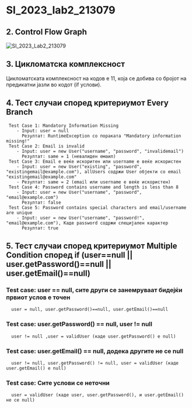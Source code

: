 # SI_2023_lab2_213079

## 2. Control Flow Graph
![SI_2023_Lab2_213079](https://github.com/prendjov/SI_2023_lab2_213079/assets/64280438/35c6e61f-a712-4973-92a4-970b4685af53)

## 3. Цикломатска комплексност  
Цикломатската комплексност на кодов е 11, која се добива со бројот на предикатни јазли во кодот (if услови).

## 4. Тест случаи според критериумот Every Branch
     Test Case 1: Mandatory Information Missing
        - Input: user = null
          Резултат: RuntimeException со пораката "Mandatory information missing!"
     Test Case 2: Email is invalid
        - Input: user = new User("username", "password", "invalidemail")
          Резултат: same = 1 (невалиден емаил)
     Test Case 3: Email е веќе искоритен или username е веќе искористен
        - Input: user = new User("existing", "password", "existingemail@example.com"), allUsers содржи User објекти со email "existingemail@example.com"
        - Резултат: same = 2 (email или username е веќе искористен)
     Test Case 4: Password contains username and length is less than 8
        - Input: user = new User("username", "password", "email@example.com")
          Резултат: false
     Test Case 5: Password contains special characters and email/username are unique
        - Input: user = new User("username", "password!", "email@example.com"), Каде password содржи специјален карактер
          Резултат: true
  
## 5. Тест случаи според критериумот Multiple Condition според if (user==null || user.getPassword()==null || user.getEmail()==null)
   ### Test case: user == null, сите други се занемруваат бидејќи првиот услов е точен
      user = null, user.getPassword()==null, user.getEmail()==null
   ### Test case: user.getPassword() == null, user != null
      user != null ,user = validUser (каде user.getPassword() е null)
   ### Test case: user.getEmail() == null, додека другите не се null
      user != null, user.getPassword() != null, user = validUser (каде user.getEmail() е null)
   ### Test case: Сите услови се неточни
      user = validUser (каде user, user.getPassword(), и user.getEmail() не се null)
